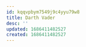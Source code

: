 ```yaml
---
id: kqqvpbym7549j9c4yyu79w8
title: Darth Vader
desc: ''
updated: 1686411482527
created: 1686411482527
---
```

